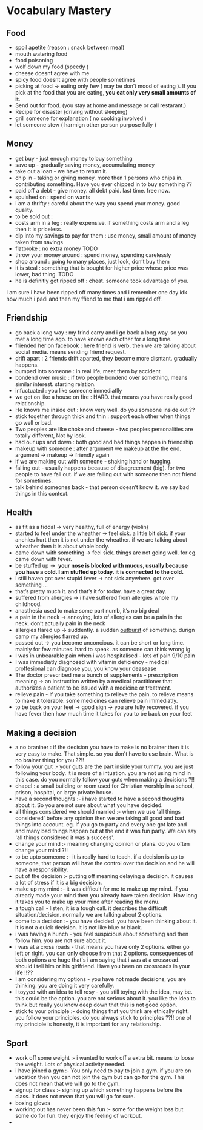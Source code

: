 # Vocabulary Mastery

## Food

- spoil apetite (reason : snack between meal)
- mouth watering food
- food poisoning
- wolf down my food (speedy )
- cheese doesnt agree with me
- spicy food doesnt agree with people sometimes
- picking at food → eating only few ( may be don’t mood of eating ). If you pick at the food that you are eating, **you eat only very small amounts of it**.
- Send out for food. (you stay at home and message or call restarant.)
- Recipe for disaster (driving without sleeping)
- grill someone for explanation ( no cooking involved )
- let someone stew ( harmign other person purpose fully )

## Money

- get buy - just enough money to buy something
- save up - gradually saving money, accumulating money
- take out a loan - we have to return it.
- chip in - taking or giving money. more then 1 persons who chips in. contributing something. Have you ever chipped in to buy something ??
- paid off a debt - give money. all debt paid. last time. free now.
- spulshed on : spend on wants
- i am a thrifty : careful about the way you spend your money. good quality.
- to be sold out :
- costs  arm in a leg : really expensive. if something costs arm and a leg then it is priceless.
- dip into my savings to pay for them : use money, small amount of money taken from savings
- flatbroke : no extra money  TODO
- throw your money around : spend money, spending carelessly
- shop around : going to many places, just look, don’t buy them
- it is steal : something that is bought for higher price whose price was lower, bad thing. TODO
- he is definitly got ripped off : cheat. someone took advantage of you.

I am sure i have been ripped off many times and i remember one day idk how much i padi and then my ffiend to me that i am ripped off.

## Friendship

- go back a long way : my frind carry and i go back a long way. so you met a long time ago. to have known each other for a long time.
- friended her on facebook : here friend is verb, then we are talking about social media. means sending friend request.
- drift apart : 2 friends drift aparted, they become more disntant. gradually happens.
- bumped into someone : in real life, meet them by accident
- bondend over music : if two people bondend over something, means similar interest. starting relation.
- infuctuated : you like someone immediatlly
- we get on like a house on fire : HARD. that means you have really good relationship.
- He knows me inside out : know very well. do you someone inside out ??
- stick together through thick and thin : support each other when things go well or bad.
- Two peoples are like choke and cheese - two peoples personalities are totally different, Not by look.
- had our ups and down : both good and bad things happen in friendship
- makeup with someone : after argument we makeup at the the end. argument → makeup → friendly again
- if we are making out with someone - shaking hand or hugging.
- falling out - usually happens because of disagreement (big). for two people to have fall out. if we are falling out with someone then not friend for sometimes.
- talk behind someones back - that person doesn’t know it. we say bad things in this context.

## Health

- as fit as a fiddal → very healthy, full of energy  (violin)
- started to feel under the wheather → feel sick. a little bit sick.  if your anchles hurt then it is not under the wheather. if we are talking about wheather then it is about whole body.
- came down with something → feel sick. things are not going well.  for eg. came down with fever.
- be stuffed up →  **your nose is blocked with mucus, usually because you have a cold. I am stuffed up today. it is connected to the cold.**
- i still haven got over stupid fever → not sick anywhere. got over something …
- that’s pretty much it. and that’s it for today. have a great day.
- suffered from allergies → i have suffered from allergies whole my childhood.
- anasthesia used to make some part numb, it’s no big deal
- a pain in the neck → annoying, lots of allergies can be a pain in the neck. don’t actually pain in the neck
- allergies flared up → suddently. a sudden [outburst](https://www.google.com/search?sca_esv=abfaf7a898a2efc2&q=outburst&si=ACC90nwZKElgOcNXBU934ENhMNgqlfrVYIdY0I7pNAz8oc-eWi-hcTz0L5zJy8bHhMCLTN7gw6gbWs5A9N26InOsaTx-hBwn_QQv1EFi0uU6N7zURz8rr6M%3D&expnd=1&sa=X&ved=2ahUKEwi4xcTny_iGAxU12TgGHZJkDzkQyecJegQIJRAY) of something. durign camp my allergies flarred up.
- passed out → you become unconcious. it can be short or long time. mainly for few minutes. hard to speak. as someone can think wrong ig.
- I was in unbearable pain when i was hospitalised - lots of pain 9/10 pain
- I was immediatly diagnosed with vitamin deficiency - medical proffesional can diagnose you, you know your deasease
- The doctor prescribed me a bunch of supplements - prescription meaning -> an instruction written by a medical practitioner that authorizes a patient to be issued with a medicine or treatment.
- relieve pain - if you take something to relieve the pain. to relieve means to make it tolerable. some medicines can relieve pain immediatly.
- to be back on your feet -> good sign -> you are fully recovered. if you have fever then how much time it takes for you to be back on your feet

## Making a decision

- a no braniner : if the decision you have to make is no brainer then it is very easy to make. That simple. so you don't have to use brain. What is no brainer thing for you ??!!
- follow your gut :- your guts are the part inside your tummy. you are just following your body. it is more of a intuation. you are not using mind in this case. do you normally follow your guts when making a decisions ?!!
- chapel : a small building or room used for Christian worship in a school, prison, hospital, or large private house.
- have a second thoughts :- i have started to have a second thoughts about it. So you are not sure about what you have decided.
- all things considered we should married :- when we use 'all things considered' before any opinion then we are taking all good and bad things into account.
  eg. if you go to party and every one got late and and many bad things happen but at the end it was fun party. We can say 'all things considered it was a success'.
- change your mind :- meaning changing opinion or plans. do you often change your mind ?!!
- to be upto someone :- it is really hard to teach. if a decision is up to someone, that person will have the control over the decision and he will have a responsibility.
- put of the decision :- putting off meaning delaying a decision. it causes a lot of stress if it is a big decision.
- make up my mind :- it was difficult for me to make up my mind. if you already made your mind then you already have taken decision. How long it takes you to make up your mind after reading the menu.
- a tough call - listen, it is a tough call. it describes the difficult situation/decision. normally we are talking about 2 options.
- come to a decision :- you have decided. you have been thinking about it. it is not a quick decision. it is not like blue or black.
- i was having a hunch - you feel suspicious about something and then follow him. you are not sure about it.
- i was at a cross roads - that means you have only 2 options. either go left or right. you can only choose from that 2 options. consequences of both options are huge that's i am saying that i was at a crossroad. should i tell him or his girlfriend. Have you been on crossroads in your life !!??
- I am considering my options - you have not made decisions, you are thinking. you are doing it very carefully.
- I toyyed with an idea to tell rosy - you still toying with the idea, may be. this could be the option. you are not serious about it. you like the idea to think but really you know deep down that this is not good option.
- stick to your principle :- doing things that you think are ethically right. you follow your principles. do you always stick to principles ??!! one of my principle is honesty, it is important for any relationship.

## Sport

- work off some weight :- i wanted to work off a extra bit. means to loose the weight. Lots of physical activity needed.
- i have joined a gym :- You only need to pay to join a gym. if you are on vacation then you can not join the gym but can go for the gym. This does not mean that we will go to the gym.
- signup for class :- signing up which something happens before the class. It does not mean that you will go for sure.
- boxing gloves
- working out has never been this fun :- some for the weight loss but some do for fun. they enjoy the feeling of workout.
-
